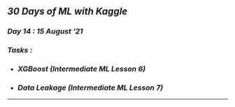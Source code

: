 ## _30 Days of ML with Kaggle_  
### _Day 14 : 15 August '21_
### _Tasks :_
* ### _XGBoost (Intermediate ML Lesson 6)_
* ### _Data Leakage (Intermediate ML Lesson 7)_
---
